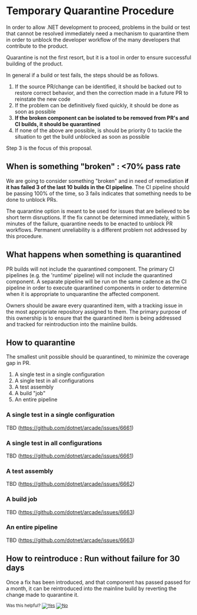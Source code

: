 # Temporary Quarantine Procedure
In order to allow .NET development to proceed, problems in the build or test that cannot be resolved immediately need a mechanism
to quarantine them in order to unblock the developer workflow of the many developers that contribute to the product.

Quarantine is not the first resort, but it is a tool in order to ensure successful building of the product.

In general if a build or test fails, the steps should be as follows.
1. If the source PR/change can be identified, it should be backed out to restore correct behavior, and then the correction made in a future PR to reinstate the new code
2. If the problem can be definitively fixed quickly, it should be done as soon as possible
3. **If the broken component can be isolated to be removed from PR's and CI builds, it should be quarantined**
4. If none of the above are possible, is should be priority 0 to tackle the situation to get the build unblocked as soon as possible

Step 3 is the focus of this proposal.

## When is something "broken" : \<70% pass rate
We are going to consider something "broken" and in need of remediation **if it has failed 3 of the last 10 builds in the CI pipeline**.
The CI pipeline should be passing 100% of the time, so 3 fails indicates that something needs to be done to unblock PRs.

The quarantine option is meant to be used for issues that are believed to be short term disruptions.  If the fix cannot be determined immediately,
within 5 minutes of the failure, quarantine needs to be enacted to unblock PR workflows.
Permanent unreliability is a different problem not addressed by this procedure.

## What happens when something is quarantined
PR builds will not include the quarantined component.
The primary CI pipelines (e.g. the 'runtime' pipeline) will not include the quarantined component.
A separate pipeline will be run on the same cadence as the CI pipeline in order to execute quarantined components in order to determine when
it is appropriate to unquarantine the affected component.

Owners should be aware every quarantined item, with a tracking issue in the most appropriate repository assigned to them.
The primary purpose of this ownership is to ensure that the quarantined item is being addressed and tracked for reintroduction into the mainline builds.

## How to quarantine
The smallest unit possible should be quarantined, to minimize the coverage gap in PR.

1. A single test in a single configuration
1. A single test in all configurations
1. A test assembly
1. A build "job"
1. An entire pipeline

### A single test in a single configuration
TBD (https://github.com/dotnet/arcade/issues/6661)

### A single test in all configurations
TBD (https://github.com/dotnet/arcade/issues/6661)

### A test assembly
TBD (https://github.com/dotnet/arcade/issues/6662)

### A build job
TBD (https://github.com/dotnet/arcade/issues/6663)

### An entire pipeline
TBD (https://github.com/dotnet/arcade/issues/6663)

## How to reintroduce : Run without failure for 30 days
Once a fix has been introduced, and that component has passed passed for a month, it can be reintroduced into the mainline build by reverting the change
made to quarantine it.


<!-- Begin Generated Content: Doc Feedback -->
<sub>Was this helpful? [![Yes](https://helix.dot.net/f/ip/5?p=Documentation%5CTemporary-Quarantine.md)](https://helix.dot.net/f/p/5?p=Documentation%5CTemporary-Quarantine.md) [![No](https://helix.dot.net/f/in)](https://helix.dot.net/f/n/5?p=Documentation%5CTemporary-Quarantine.md)</sub>
<!-- End Generated Content-->
